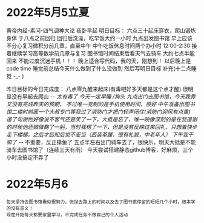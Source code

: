# 2022年5月5立夏
黄帝内经-素问-四气调神大论
	夜卧早起
明日目标：
	六点三十起床穿衣，爬山锻炼身体
	于八点之前回归
	回归后洗澡，吃早饭大约一小时
	九点出发图书馆
	早上应该不分心复习微积分前几章，直至中午
	中午吃饭休息时间两个办小时 12:00-2:30
	接着继续学习高等数学前几章与复习
	图书馆时间结束后看天气去骑车
	大约七点半能回来
	不能过度沉迷手机！！！
	晚上适合写代码，我的天，刚想到！
	以后晚上是code time
	睡觉前总结今天什么做到了什么没做到
	然后写明日目标
	补充(十二点睡觉 -_- )

昨日目标的今日完成度：
	八点零九醒来起床(有毒吧好多天都是这个点才醒)
	很明显没有早起去爬山 -_-
	太有毒了 今天一定早睡 /狗头
	九点出门去图书馆，今天我靠又没有完成昨天的预期，
	不过唯一克制的是手机使用时间，很好
	中午准备出图书馆二楼时前面一个大叔专门等我过了消防门才把门轻声闭住(消防门迎风有点重)
	道了句谢他好像说不客气还是笑了一下，大抵是忘了，唯一映像深刻的是在我道谢的时候他还微微鞠了一躬，当时我楞了一下，但是没有反映过来回礼，只想着快步走下楼梯，之后才后知后觉不妥当（西装革履，很有礼貌，中老年人）
	下午我干嘛了	-_-
	不重要，反正摸鱼了
	五点半左右出门骑车去了，很快乐，明天大抵是不能骑车去图书馆了（连续三天有雨）
	今天尝试搭建静态github博客，好麻烦，三个小时没搞定不弄了

# 2022年5月6
	每天坚持去图书馆看似很努力，但抛去路上的时间以及去了图书馆停留的短短几个小时，根本学的没有意义！
	现在开始每天都要家里学习，不完成任务不做自己的个人活动
